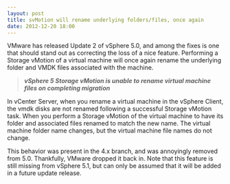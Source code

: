```yaml
---
layout: post
title: svMotion will rename underlying folders/files, once again
date: 2012-12-20 18:00
---
```



VMware has released Update 2 of vSphere 5.0, and among the fixes is one that should stand out as correcting the loss of a nice feature. Performing a Storage vMotion of a virtual machine will once again rename the underlying folder and VMDK files associated with the machine.

> **_vSphere 5 Storage vMotion is unable to rename virtual machine files on completing migration_**

In vCenter Server, when you rename a virtual machine in the vSphere Client, the vmdk disks are not renamed following a successful Storage vMotion task. When you perform a Storage vMotion of the virtual machine to have its folder and associated files renamed to match the new name. The virtual machine folder name changes, but the virtual machine file names do not change.

This behavior was present in the 4.x branch, and was annoyingly removed from 5.0\. Thankfully, VMware dropped it back in. Note that this feature is still missing from vSphere 5.1, but can only be assumed that it will be added in a future update release.
